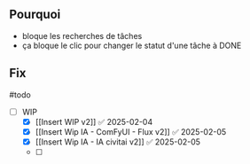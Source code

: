 ## Pourquoi 
- bloque les recherches de tâches  
- ça bloque le clic pour changer le statut d'une tâche à DONE

## Fix
#todo 

- [ ] WIP
	- [x] [[Insert WIP v2]] ✅ 2025-02-04
	- [x] [[Insert Wip IA - ComFyUI - Flux v2]] ✅ 2025-02-05
	- [x] [[Insert Wip IA - IA civitai v2]] ✅ 2025-02-05
	- [ ] 